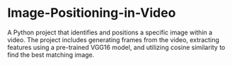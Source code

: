 # Image-Positioning-in-Video
A Python project that identifies and positions a specific image within a video. The project includes generating frames from the video, extracting features using a pre-trained VGG16 model, and utilizing cosine similarity to find the best matching image.



